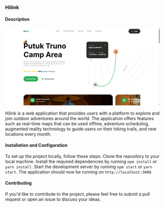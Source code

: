 ### Hilink

#### Description

![Project Showcase](./public/preview_hilink.png)

Hilink is a web application that provides users with a platform to explore and join outdoor adventures around the world. The application offers features such as real-time maps that can be used offline, adventure scheduling, augmented reality technology to guide users on their hiking trails, and new locations every month.

#### Installation and Configuration

To set up the project locally, follow these steps:
Clone the repository to your local machine.
Install the required dependencies by running `npm install` or `yarn install`.
Start the development server by running `npm start` or `yarn start`.
The application should now be running on `http://localhost:3000`.

#### Contributing

If you'd like to contribute to the project, please feel free to submit a pull request or open an issue to discuss your ideas.